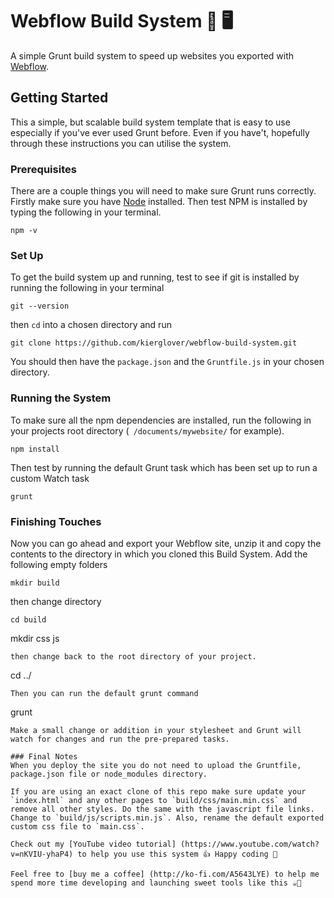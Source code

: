 # Webflow Build System 💨 🖥
A simple Grunt build system to speed up websites you exported with [Webflow](https://webflow.com?rfsn=881395.47d94f).
## Getting Started
This a simple, but scalable build system template that is easy to use especially if you've ever used Grunt before. Even if you have't, hopefully through these instructions you can utilise the system.
### Prerequisites
There are  a couple things you will need to make sure Grunt runs correctly. Firstly make sure you have [Node](https://nodejs.org/en/) installed. Then test NPM is installed by typing the following in your terminal.
```
npm -v
```
### Set Up
To get the build system up and running, test to see if git is installed by running the following in your terminal
```
git --version
```
then `cd` into a chosen directory and run
```
git clone https://github.com/kierglover/webflow-build-system.git
```
You should then have the `package.json` and the `Gruntfile.js` in your chosen directory.
### Running the System
To make sure all the npm dependencies are installed, run the following in your projects root directory (`
/documents/mywebsite/` for example).
```
npm install
```
Then test by running the default Grunt task which has been set up to run a custom Watch task
```
grunt
```
### Finishing Touches
Now you can go ahead and export your Webflow site, unzip it and copy the contents to the directory in which you cloned this Build System. Add the following empty folders
```
mkdir build
```
then change directory
```
cd build
```
mkdir css js
```
then change back to the root directory of your project.
```
cd ../
```
Then you can run the default grunt command
```
grunt
```
Make a small change or addition in your stylesheet and Grunt will watch for changes and run the pre-prepared tasks.

### Final Notes
When you deploy the site you do not need to upload the Gruntfile,  package.json file or node_modules directory.

If you are using an exact clone of this repo make sure update your `index.html` and any other pages to `build/css/main.min.css` and remove all other styles. Do the same with the javascript file links. Change to `build/js/scripts.min.js`. Also, rename the default exported custom css file to `main.css`.

Check out my [YouTube video tutorial] (https://www.youtube.com/watch?v=nKVIU-yhaP4) to help you use this system 👍 Happy coding 🎉

Feel free to [buy me a coffee] (http://ko-fi.com/A5643LYE) to help me spend more time developing and launching sweet tools like this ☕️🙏
